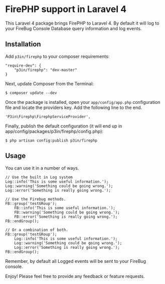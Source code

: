 # FirePHP support in Laravel 4

This Laravel 4 package brings FirePHP to Laravel 4.  By default it will log to your FireBug Console Database query information and log events.


## Installation

Add `p3in/firephp` to your composer requirements:

	"require-dev": {
		"p3in/firephp": "dev-master"
	}

Next, update Composer from the Terminal:

	$ composer update --dev

Once the package is installed, open your `app/config/app.php` configuration file and locate the providers key. Add the following line to the end.

	'P3in\Firephp\FirephpServiceProvider',

Finally, publish the default configuration (it will end up in app/config/packages/p3in/firephp/config.php):

	$ php artisan config:publish p3in/firephp


## Usage

You can use it in a number of ways.  

	// Use the built in Log system
	Log::info('This is some useful information.');
	Log::warning('Something could be going wrong.');
	Log::error('Something is really going wrong.');

	// Use the Firebug methods.
	FB::group('testGRoup');
		FB::info('This is some useful information.');
		FB::warning('Something could be going wrong.');
		FB::error('Something is really going wrong.');
	FB::endGroup();

	// Or a combination of both.
	FB::group('testGRoup');
		Log::info('This is some useful information.');
		Log::warning('Something could be going wrong.');
		Log::error('Something is really going wrong.');
	FB::endGroup();

Remember, by default all Logged events will be sent to your FireBug console.

Enjoy!  Please feel free to provide any feedback or feature requests.